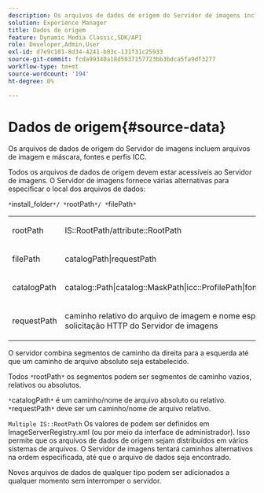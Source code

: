 ```yaml
---
description: Os arquivos de dados de origem do Servidor de imagens incluem arquivos de imagem e máscara, fontes e perfis ICC.
solution: Experience Manager
title: Dados de origem
feature: Dynamic Media Classic,SDK/API
role: Developer,Admin,User
exl-id: d7e9c101-8d34-4241-b03c-131f31c25933
source-git-commit: fcda99340a18d5037157723bb3bdca5fa9df3277
workflow-type: tm+mt
source-wordcount: '194'
ht-degree: 0%

---
```


# Dados de origem{#source-data}

Os arquivos de dados de origem do Servidor de imagens incluem arquivos de imagem e máscara, fontes e perfis ICC.

Todos os arquivos de dados de origem devem estar acessíveis ao Servidor de imagens. O Servidor de imagens fornece várias alternativas para especificar o local dos arquivos de dados:

`*`install_folder`*/ *`rootPath`*/ *`filePath`*`

<table id="simpletable_26686444C7EF46D6BC4C0490C8010BF9"> 
 <tr class="strow"> 
  <td class="stentry"> <p><span class="codeph"> <span class="varname"> rootPath</span></span> </p></td> 
  <td class="stentry"> <p><span class="codeph"> IS::RootPath/attribute::RootPath</span> </p></td> 
 </tr> 
 <tr class="strow"> 
  <td class="stentry"> <p><span class="codeph"> <span class="varname"> filePath </span></span> </p></td> 
  <td class="stentry"> <p><span class="codeph"> catalogPath|requestPath</span> </p></td> 
 </tr> 
 <tr class="strow"> 
  <td class="stentry"> <p><span class="codeph"> <span class="varname"> catalogPath</span></span> </p></td> 
  <td class="stentry"> <p><span class="codeph"> catalog::Path|catalog::MaskPath|icc::ProfilePath|font::FontPath|font::MetricsPath</span> </p></td> 
 </tr> 
 <tr class="strow"> 
  <td class="stentry"> <p><span class="codeph"> <span class="varname"> requestPath</span></span> </p></td> 
  <td class="stentry"> <p><span class="codeph"> caminho relativo do arquivo de imagem e nome especificados em uma solicitação HTTP do Servidor de imagens</span> </p></td> 
 </tr> 
</table>

O servidor combina segmentos de caminho da direita para a esquerda até que um caminho de arquivo absoluto seja estabelecido.

Todos `*`rootPath`*` os segmentos podem ser segmentos de caminho vazios, relativos ou absolutos.

`*`catalogPath`*` é um caminho/nome de arquivo absoluto ou relativo. `*`requestPath`*` deve ser um caminho/nome de arquivo relativo.

`Multiple IS::RootPath` Os valores de podem ser definidos em ImageServerRegistry.xml (ou por meio da interface de administrador). Isso permite que os arquivos de dados de origem sejam distribuídos em vários sistemas de arquivos. O Servidor de imagens tentará caminhos alternativos na ordem especificada, até que o arquivo de dados seja encontrado.

Novos arquivos de dados de qualquer tipo podem ser adicionados a qualquer momento sem interromper o servidor.

